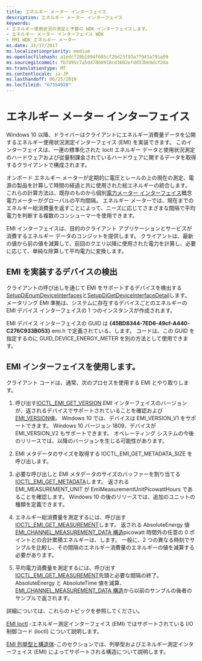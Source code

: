 ```yaml
---
title: エネルギー メーター インターフェイス
description: エネルギー メーター インターフェイス
keywords:
- エネルギー使用状況の測定と予算の WDK インターフェイスします。
- エネルギー メーター インターフェイス WDK
- PMI WDK エネルギー メーター
ms.date: 11/17/2017
ms.localizationpriority: medium
ms.openlocfilehash: a1edcf28b1894f685cf20d23f93a77941a791a99
ms.sourcegitcommit: fb7d95c7a5d47860918cd3602efdd33b69dcf2da
ms.translationtype: MT
ms.contentlocale: ja-JP
ms.lasthandoff: 06/25/2019
ms.locfileid: "67354928"
---
```

# <a name="energy-meter-interface"></a>エネルギー メーター インターフェイス

Windows 10 以降、ドライバーはクライアントにエネルギー消費量データを公開するエネルギー使用状況測定インターフェイス (EMI) を実装できます。 このインターフェイスは、一連の標準化された Ioctl エネルギー データと使用状況測定のハードウェアおよび従量制課金されているハードウェアに関するデータを取得するクライアントで構成されます。 

オンボード エネルギー メーターが定期的に電圧とレールの上の現在の測定、電源の製品を計算して時間の経過と共に使用された総エネルギーの統合します。 これらの計算方法は、既存のものから個別[電力メーター インターフェイス](https://docs.microsoft.com/windows-hardware/drivers/powermeter/power-meter-interface)概念電力メーターがグローバルの平均間隔。 エネルギー メーターでは、現在までのエネルギー総消費量を返すことによって、ニーズに応じてさまざまな間隔で平均電力を判断する複数のコンシューマーを使用できます。  

EMI インターフェイスは、目的のクライアント アプリケーションとサービスが消費するエネルギー データのコンジットを提供します。  クライアントは、最新の値から前の値を減算して、前回のクエリ以降に使用された電力を計算し、必要に応じて、単純な除算して平均電力に変換します。 

## <a name="discovering-devices-that-implement-emi"></a>EMI を実装するデバイスの検出

クライアントの呼び出しを通じて EMI をサポートするデバイスを検出する[SetupDiEnumDeviceInterfaces](https://docs.microsoft.com/windows/desktop/api/setupapi/nf-setupapi-setupdienumdeviceinterfaces)と[SetupDiGetDeviceInterfaceDetail](https://docs.microsoft.com/windows/desktop/api/setupapi/nf-setupapi-setupdigetdeviceinterfacedetaila)します。 メータリング EMI 準拠は、システムに存在するデバイスごとのエネルギーの EMI デバイス インターフェイスの 1 つのインスタンスが作成されます。 

EMI デバイス インターフェイスの GUID は **{45BD8344-7ED6-49cf-A440-C276C933B053}** emi.h で定義されている、します。 コードは、この GUID を指定するのに GUID_DEVICE_ENERGY_METER を別の方法として使用できます。 

## <a name="using-the-emi-interface"></a>EMI インターフェイスを使用します。

クライアント コードは、通常、次のプロセスを使用する EMI とやり取りします。

1. 呼び出す[IOCTL_EMI_GET_VERSION](https://docs.microsoft.com/windows/desktop/api/emi/ni-emi-ioctl_emi_get_version) EMI インターフェイスのバージョンが、返されるデバイスでサポートされていることを確認および[EMI_VERSION](https://docs.microsoft.com/windows/desktop/api/emi/ns-emi-emi_version)値。 Windows 10 では、デバイスは EMI_VERSION_V1 をサポートできます。 Windows 10 バージョン 1809、デバイスが EMI_VERSION_V2 もサポートできます。 オペレーティング システムの今後のリリースでは、以降のバージョンを生じる可能性があります。 

2. EMI メタデータのサイズを取得する IOCTL_EMI_GET_METADATA_SIZE を呼び出します。 

3. 必要な呼び出しと EMI メタデータのサイズのバッファーを割り当てる[IOCTL_EMI_GET_METADATA](https://docs.microsoft.com/windows/desktop/api/emi/ni-emi-ioctl_emi_get_metadata)します。 返される EMI_MEASUREMENT_UNIT が EmiMeasurementUnitPicowattHours であることを確認します。 Windows 10 の後のリリースでは、追加のユニットの種類を定義できます。 

4. エネルギー総消費量を測定するには、呼び出す[IOCTL_EMI_GET_MEASUREMENT](https://docs.microsoft.com/windows/desktop/api/emi/ni-emi-ioctl_emi_get_measurement)します。 返される AbsoluteEnergy 値[EMI_CHANNEL_MEASUREMENT_DATA 構造](https://docs.microsoft.com/windows/desktop/api/emi/ns-emi-emi_channel_measurement_data)picowatt 時間外の任意の 0 ポイントとの合計累積エネルギーは、します。 一般に、2 つの異なる時刻でサンプルを比較し、その間隔のエネルギー消費量のエネルギーの値を減算する必要があります。 

5. 平均電力消費量を測定するには、呼び出す[IOCTL_EMI_GET_MEASUREMENT](https://docs.microsoft.com/windows/desktop/api/emi/ni-emi-ioctl_emi_get_measurement)先頭と必要な間隔の終了。 AbsoluteEnergy と AbsoluteTime 値を減算、 [EMI_CHANNEL_MEASUREMENT_DATA 構造](https://docs.microsoft.com/windows/desktop/api/emi/ns-emi-emi_channel_measurement_data)から以前のサンプルの後者のサンプルで返されます。

詳細については、これらのトピックを参照してください。

[EMI Ioctl](https://docs.microsoft.com/previous-versions/windows/hardware/drivers/dn957425(v=vs.85)) -エネルギー測定インターフェイス (EMI) ではサポートされている I/O 制御コード (Ioctl) について説明します。
 
[EMI 列挙型と構造体](https://docs.microsoft.com/previous-versions/windows/hardware/drivers/dn957424(v=vs.85))-このセクションでは、列挙型およびエネルギー測定インターフェイス (EMI) によってサポートされる構造について説明します。
 


 




